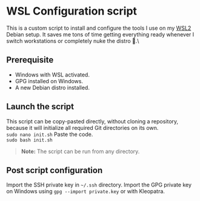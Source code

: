 # WSL Configuration script
This is a custom script to install and configure the tools I use on my [WSL2](https://learn.microsoft.com/fr-fr/windows/wsl/) Debian setup. It saves me tons of time getting everything ready whenever I switch workstations or completely nuke the distro 🗿.\ 

## Prerequisite
* Windows with WSL activated.
* GPG installed on Windows.
* A new Debian distro installed.

## Launch the script
This script can be copy-pasted directly, without cloning a repository, because it will initialize all required Git directories on its own.\
`sudo nano init.sh`
Paste the code.\
`sudo bash init.sh`

> **Note:** The script can be run from any directory.

## Post script configuration
Import the SSH private key in `~/.ssh` directory.
Import the GPG private key on Windows using  `gpg --import private.key` or with Kleopatra.
